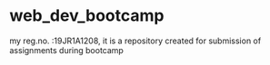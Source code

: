 # web_dev_bootcamp
my reg.no. :19JR1A1208, it is a repository created for submission of assignments during bootcamp
